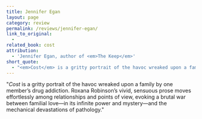 ```yaml
---
title: Jennifer Egan
layout: page
category: review
permalink: /reviews/jennifer-egan/
link_to_original:
  - 
related_book: cost
attribution:
  - 'Jennifer Egan, author of <em>The Keep</em>'
short_quote:
  - "<em>Cost</em> is a gritty portrait of the havoc wreaked upon a family by one member’s drug addiction."
---
```

 "<em>Cost</em> is a gritty portrait of the havoc wreaked upon a family by one member’s drug addiction. Roxana Robinson’s vivid, sensuous prose moves effortlessly among relationships and points of view, evoking a brutal war between familial love—in its infinite power and mystery—and the mechanical devastations of pathology."

